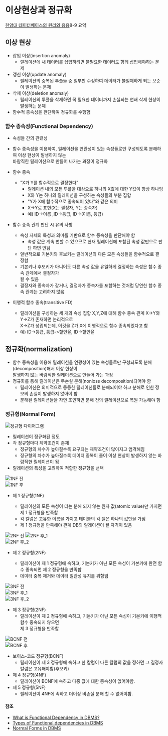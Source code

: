 # 이상현상과 정규화

[한양대 데이터베이스의 원리와 응용](http://www.kocw.net/home/search/kemView.do?kemId=1163794)8-9 요약

## 이상 현상

- 삽입 이상(insertion anomaly)
  - 릴레이션에 새 데이터를 삽입하려면 불필요한 데이터도 함께 삽입해야하는 문제
- 갱신 이상(update anomaly)
  - 릴레이션의 중복된 투플들 중 일부만 수정하여 데이터가 불일체하게 되는 모순이 발생하는 문제
- 삭제 이상(deletion anomaly)
  - 릴레이션의 투플을 삭제하면 꼭 필요한 데이터까지 손실되는 연쇄 삭제 현상이 발생하는 문제
- 함수적 종속성을 판단하여 정규화를 수행함

### 함수 종속성(Functional Dependency)

- 속성들 간의 관련성
- 함수 종속성을 이용하여, 일레이션을 연관성이 있는 속성들로만 구성되도록 분해하여 이상 현상이 발생하지 않는  
  바람직한 릴레이션으로 만들어 나가는 과정이 정규화

- 함수 종속

  - "X가 Y를 함수적으로 결정한다"
    - 릴레이션 내의 모든 투플을 대상으로 하나의 X값에 대한 Y값이 항상 하나임
    - X와 Y는 하나의 릴레이션을 구성하는 속성들의 부분 집합
    - "Y가 X에 함수적으로 종속되어 있다"와 같은 의미
    - X->Y로 표현(X는 결정자, Y는 종속자)
    - 예) ID->이름 ,ID->등급, ID->(이름, 등급)

- 함수 종속 관계 판단 시 유의 사항

  - 속성 자체의 특성과 의미를 기반으로 함수 종속성을 판단해야 함
    - 속성 값은 계속 변할 수 있으므로 현재 릴레이션에 포함된 속성 값만으로 판단 하면 안됨
  - 일반적으로 기본키와 후보키는 릴레이션의 다른 모든 속성들을 함수적으로 결정함
  - 기본키나 후보키가 아니어도 다른 속성 값을 유일하게 결정하는 속성은 함수 종속 관계에서 결정자가  
    될 수 있음
  - 결정자와 종속자가 같거나, 결정자가 종속자를 포함하는 것처럼 당연한 함수 종속 관계는 고려하지 않음

- 이행적 함수 종속(transitive FD)
  - 릴레이션을 구성하는 세 개의 속성 집합 X,Y,Z에 대해 함수 종속 관계 X->Y와 Y->Z가 존재하면 논리적으로  
    X->Z가 성립되는데, 이것을 Z가 X에 이행적으로 함수 종속되었다고 함
  - 예) ID->등급, 등급->할인율, ID->할인율

## 정규화(normalization)

- 함수 종속성을 이용해 릴레이션을 연광성이 있는 속성들로만 구성되도록 분해(decomposition)해서 이상 현상이  
  발생하지 않는 바람직한 릴레이션으로 만들어 가는 과정
- 정규화를 통해 릴레이션은 무손실 분해(nonloss decomposition)되어야 함
  - 릴레이션은 의미적으로 동등한 릴레이션들로 분해되어야 하고 분해로 인한 정보의 손실이 발생하지 않아야 함
  - 분해된 릴레이션들을 자연 조인하면 분해 전의 릴레이션으로 복원 가능해야 함

### 정규형(Normal Form)

![정규형 다이어그램](https://media.geeksforgeeks.org/wp-content/uploads/20250108151038174913/bcnf.webp)

- 릴레이션이 정규화된 정도
- 각 정규형마다 제약조건이 존재
  - 정규형의 차수가 높아질수록 요구되는 제약조건이 많아지고 엄격해짐
  - 정규형의 차수가 높아질수록 데이터 중복이 줄어 이상 현상이 발생하지 않는 바람직한 릴레이션이 됨
- 릴레이션의 특성을 고려하여 적합한 정규형을 선택

![1NF 전](https://media.geeksforgeeks.org/wp-content/uploads/20250108151247052730/courses_table_1.webp)  
![1NF 후](https://media.geeksforgeeks.org/wp-content/uploads/20250109142320275853/courses_table2.webp)

- 제 1 정규형(1NF)

  - 릴레이션의 모든 속성이 더는 분해 되지 않는 원자 값(atomic value)만 가지면 제 1 정규형을 만족함
  - 각 칼럼은 고유한 이름을 가지고 테이블의 각 셀은 하나의 값만을 가짐
  - 제 1 정규형을 만족해야 관계 DB의 릴레이션이 될 자격이 있음

![2NF 전](https://media.geeksforgeeks.org/wp-content/uploads/20250108151428253795/courses_table3.webp)
![2NF 후_1](https://media.geeksforgeeks.org/wp-content/uploads/20250108151615641852/courses_table5.webp)  
![2NF 후_2](https://media.geeksforgeeks.org/wp-content/uploads/20250108151633723773/courses_table4.webp)

- 제 2 정규형(2NF)

  - 릴레이션이 제 1 정규형에 속하고, 기본키가 아닌 모든 속성이 기본키에 완전 함수 종속되면 제 2 정규형을 만족함
  - 데이터 중복 제거와 데이터 일관성 유지를 위함임

![3NF 전](https://media.geeksforgeeks.org/wp-content/uploads/20250108155404622708/candidate.webp)  
![3NF 후_1](https://media.geeksforgeeks.org/wp-content/uploads/20250108160049760531/courses_table_7.webp)  
![3NF 후_2](https://media.geeksforgeeks.org/wp-content/uploads/20250108160118089197/courses_table_8.webp)

- 제 3 정규형(2NF)
  - 릴레이션이 제 2 정규형에 속하고, 기본키가 아닌 모든 속성이 기본키에 이행적 함수 종속되지 않으면  
    제 3 정규형을 만족함

![BCNF 전](https://media.geeksforgeeks.org/wp-content/uploads/20250108163223207532/courses_table_9.webp)  
![BCNF 후](https://media.geeksforgeeks.org/wp-content/uploads/20250108163545744327/courses_table_10.webp)

- 보이스-코드 정규형(BCNF)
  - 릴레이션이 제 3 정규형에 속하고 한 칼럼이 다른 칼럼의 값을 정하면 그 결정자 칼럼은 고유해야함(후보키)
- 제 4 정규형(4NF)
  - 릴레이션이 BCNF에 속하고 다중 값에 대한 종속성이 없어야함.
- 제 5 정규형(5NF)
  - 릴레이션이 4NF에 속하고 더이상 비손실 분해 할 수 없어야함.

#### 참조

- [What is Functional Dependency in DBMS?](https://www.geeksforgeeks.org/what-is-functional-dependency-in-dbms/)
- [Types of Functional dependencies in DBMS](https://www.geeksforgeeks.org/types-of-functional-dependencies-in-dbms/)
- [Normal Forms in DBMS](https://www.geeksforgeeks.org/normal-forms-in-dbms/)
